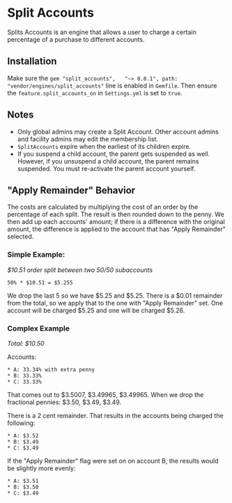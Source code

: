 # Split Accounts

Splits Accounts is an engine that allows a user to charge a certain percentage
of a purchase to different accounts.

## Installation

Make sure the `gem "split_accounts",   "~> 0.0.1", path: "vendor/engines/split_accounts"`
line is enabled in `Gemfile`. Then ensure the `feature.split_accounts_on` in
`Settings.yml` is set to `true`.

## Notes

* Only global admins may create a Split Account. Other account admins and facility
    admins may edit the membership list.
* `SplitAccounts` expire when the earliest of its children expire.
* If you suspend a child account, the parent gets suspended as well. However, if you
    unsuspend a child account, the parent remains suspended. You must re-activate
    the parent account yourself.

## "Apply Remainder" Behavior

The costs are calculated by multiplying the cost of an order by the percentage of
each split. The result is then rounded down to the penny. We then add up each
accounts' amount; if there is a difference with the original amount, the difference
is applied to the account that has "Apply Remainder" selected.

### Simple Example:

_$10.51 order split between two 50/50 subaccounts_

`50% * $10.51 = $5.255`

We drop the last 5 so we have $5.25 and $5.25. There is a $0.01 remainder from
the total, so we apply that to the one with "Apply Remainder" set. One account will
be charged $5.25 and one will be charged $5.26.

### Complex Example

_Total: $10.50_

Accounts:

    * A: 33.34% with extra penny
    * B: 33.33%
    * C: 33.33%

That comes out to $3.5007, $3.49965, $3.49965. When we drop the fractional
pennies: $3.50, $3.49, $3.49.

There is a 2 cent remainder. That results in the accounts being charged the following:

    * A: $3.52
    * B: $3.49
    * C: $3.49

If the "Apply Remainder" flag were set on on account B, the results would be slightly
more evenly:

    * A: $3.51
    * B: $3.50
    * C: $3.49
